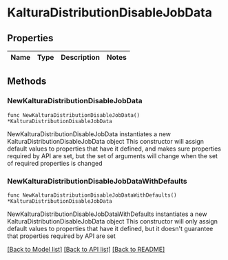 # KalturaDistributionDisableJobData

## Properties

Name | Type | Description | Notes
------------ | ------------- | ------------- | -------------

## Methods

### NewKalturaDistributionDisableJobData

`func NewKalturaDistributionDisableJobData() *KalturaDistributionDisableJobData`

NewKalturaDistributionDisableJobData instantiates a new KalturaDistributionDisableJobData object
This constructor will assign default values to properties that have it defined,
and makes sure properties required by API are set, but the set of arguments
will change when the set of required properties is changed

### NewKalturaDistributionDisableJobDataWithDefaults

`func NewKalturaDistributionDisableJobDataWithDefaults() *KalturaDistributionDisableJobData`

NewKalturaDistributionDisableJobDataWithDefaults instantiates a new KalturaDistributionDisableJobData object
This constructor will only assign default values to properties that have it defined,
but it doesn't guarantee that properties required by API are set


[[Back to Model list]](../README.md#documentation-for-models) [[Back to API list]](../README.md#documentation-for-api-endpoints) [[Back to README]](../README.md)


